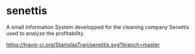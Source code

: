 # senettis
A small Information System developped for the cleaning company Senettis used to analyze the profitability.

https://travis-ci.org/StanislasTran/senettis.svg?branch=master
